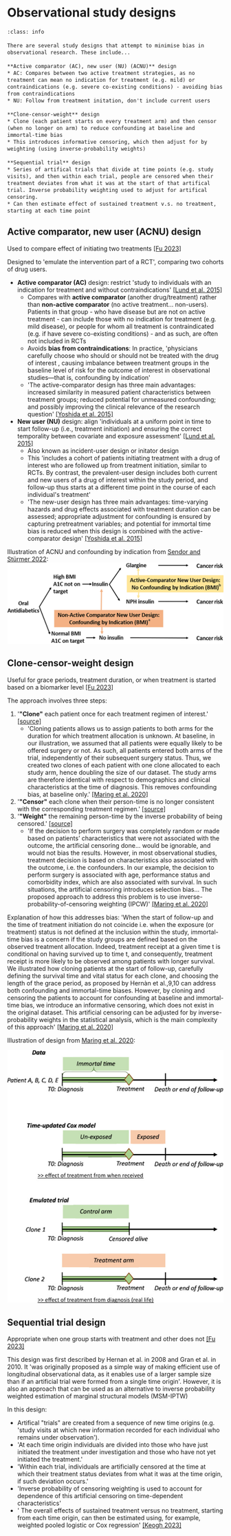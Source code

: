# Observational study designs

`````{admonition} Executive summary
:class: info

There are several study designs that attempt to minimise bias in observational research. These include...

**Active comparator (AC), new user (NU) (ACNU)** design
* AC: Compares between two active treatment strategies, as no treatment can mean no indication for treatment (e.g. mild) or contraindications (e.g. severe co-existing conditions) - avoiding bias from contraindications
* NU: Follow from treatment initation, don't include current users

**Clone-censor-weight** design
* Clone (each patient starts on every treatment arm) and then censor (when no longer on arm) to reduce confounding at baseline and immortal-time bias
* This introduces informative censoring, which then adjust for by weighting (using inverse-probability weights)

**Sequential trial** design
* Series of artifical trials that divide at time points (e.g. study visits), and then within each trial, people are censored when their treatment deviates from what it was at the start of that artifical trial. Inverse probability weighting used to adjust for artifical censoring.
* Can then estimate effect of sustained treatment v.s. no treatment, starting at each time point
`````

## Active comparator, new user (ACNU) design

Used to compare effect of initiating two treatments [[Fu 2023]](https://doi.org/10.1681/ASN.0000000000000152)

Designed to 'emulate the intervention part of a RCT', comparing two cohorts of drug users.

* **Active comparator (AC)** design: restrict 'study to individuals with an indication for treatment and without contraindications' [[Lund et al. 2015]](https://doi.org/10.1007%2Fs40471-015-0053-5)
    * Compares with **active comparator** (another drug/treatment) rather than **non-active comparator** (no active treatment... non-users). Patients in that group - who have disease but are not on active treatment - can include those with no indication for treatment (e.g. mild disease), or people for whom all treatment is contraindicated (e.g. if have severe co-existing conditions) - and as such, are often not included in RCTs
    * Avoids **bias from contraindications**: In practice, 'physicians carefully choose who should or should not be treated with the drug of interest , causing imbalance between treatment groups in the baseline level of risk for the outcome of interest in observational studies—that is, confounding by indication'
    * 'The active-comparator design has three main advantages: increased similarity in measured patient characteristics between treatment groups; reduced potential for unmeasured confounding; and possibly improving the clinical relevance of the research question' [[Yoshida et al. 2015]](https://doi.org/10.1038/nrrheum.2015.30)
* **New user (NU)** design: align 'individuals at a uniform point in time to start follow-up (i.e., treatment initiation) and ensuring the correct temporality between covariate and exposure assessment' [[Lund et al. 2015]](https://doi.org/10.1007%2Fs40471-015-0053-5)
    * Also known as incident-user design or initator design
    * This 'includes a cohort of patients initiating treatment with a drug of interest who are followed up from treatment initiation, similar to RCTs. By contrast, the prevalent-user design includes both current and new users of a drug of interest within the study period, and follow-up thus starts at a different time point in the course of each individual's treatment'
    * 'The new-user design has three main advantages: time-varying hazards and drug effects associated with treatment duration can be assessed; appropriate adjustment for confounding is ensured by capturing pretreatment variables; and potential for immortal time bias is reduced when this design is combined with the active-comparator design' [[Yoshida et al. 2015]](https://doi.org/10.1038/nrrheum.2015.30)

Illustration of ACNU and confounding by indication from [Sendor and Stürmer 2022](https://doi.org/10.1002/pds.5407):
![Confounding by indication and ACNU](../images/confounding_by_indication.jpg)

## Clone-censor-weight design

Useful for grace periods, treatment duration, or when treatment is started based on a biomarker level [[Fu 2023]](https://doi.org/10.1681/ASN.0000000000000152)

The approach involves three steps:
1. '**"Clone"** each patient once for each treatment regimen of interest.' [[source]](https://www.targetrwe.com/news-events/one-model-to-rule-them-all-using-a-single-model-to-control-for-confounding-and-informative-censoring/)
    * 'Cloning patients allows us to assign patients to both arms for the duration for which treatment allocation is unknown. At baseline, in our illustration, we assumed that all patients were equally likely to be offered surgery or not. As such, all patients entered both arms of the trial, independently of their subsequent surgery status. Thus, we created two clones of each patient with one clone allocated to each study arm, hence doubling the size of our dataset. The study arms are therefore identical with respect to demographics and clinical characteristics at the time of diagnosis. This removes confounding bias, at baseline only.' [[Maring et al. 2020]](https://doi.org/10.1093%2Fije%2Fdyaa057)
2. '**"Censor"** each clone when their person-time is no longer consistent with the corresponding treatment regimen.' [[source]](https://www.targetrwe.com/news-events/one-model-to-rule-them-all-using-a-single-model-to-control-for-confounding-and-informative-censoring/)
3. '**"Weight"** the remaining person-time by the inverse probability of being censored.' [[source]](https://www.targetrwe.com/news-events/one-model-to-rule-them-all-using-a-single-model-to-control-for-confounding-and-informative-censoring/)
    * 'If the decision to perform surgery was completely random or made based on patients’ characteristics that were not associated with the outcome, the artificial censoring done... would be ignorable, and would not bias the results. However, in most observational studies, treatment decision is based on characteristics also associated with the outcome, i.e. the confounders. In our example, the decision to perform surgery is associated with age, performance status and comorbidity index, which are also associated with survival. In such situations, the artificial censoring introduces selection bias... The proposed approach to address this problem is to use inverse-probability-of-censoring weighting (IPCW)' [[Maring et al. 2020]](https://doi.org/10.1093%2Fije%2Fdyaa057)

Explanation of how this addresses bias: 'When the start of follow-up and the time of treatment initiation do not coincide i.e. when the exposure (or treatment) status is not defined at the inclusion within the study, immortal-time bias is a concern if the study groups are defined based on the observed treatment allocation. Indeed, treatment receipt at a given time t is conditional on having survived up to time t, and consequently, treatment receipt is more likely to be observed among patients with longer survival. We illustrated how cloning patients at the start of follow-up, carefully defining the survival time and vital status for each clone, and choosing the length of the grace period, as proposed by Hernàn et al.,9,10 can address both confounding and immortal-time biases. However, by cloning and censoring the patients to account for confounding at baseline and immortal-time bias, we introduce an informative censoring, which does not exist in the original dataset. This artificial censoring can be adjusted for by inverse-probability weights in the statistical analysis, which is the main complexity of this approach' [[Maring et al. 2020]](https://doi.org/10.1093%2Fije%2Fdyaa057)

Illustration of design from [Maring et al. 2020](https://doi.org/10.1093%2Fije%2Fdyaa057):

![Clone-censor-weight design](../images/clone_censor_weight.jpg)

## Sequential trial design

Appropriate when one group starts with treatment and other does not [[Fu 2023]](https://doi.org/10.1681/ASN.0000000000000152)

This design was first described by Hernan et al. in 2008 and Gran et al. in 2010. It 'was originally proposed as a simple way of making efficient use of longitudinal observational data, as it enables use of a larger sample size than if an artificial trial were formed from a single time origin'. However, it is also an approach that can be used as an alternative to inverse probability weighted estimation of marginal structural models (MSM-IPTW)

In this design:
* Artifical "trials" are created from a sequence of new time origins (e.g. 'study visits at which new information recorded for each individual who remains under observation').
* 'At each time origin individuals are divided into those who have just initiated the treatment under investigation and those who have not yet initiated the treatment.'
* 'Within each trial, individuals are artificially censored at the time at which their treatment status deviates from what it was at the time origin, if such deviation occurs.'
* 'Inverse probability of censoring weighting is used to account for dependence of this artificial censoring on time-dependent characteristics'
* ' The overall effects of sustained treatment versus no treatment, starting from each time origin, can then be estimated using, for example, weighted pooled logistic or Cox regression' [[Keogh 2023]](https://doi.org/10.1002%2Fsim.9718)